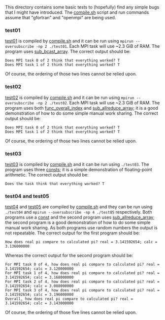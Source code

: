 This directory contains some basic tests to (hopefully) find any simple bugs that I might have introduced. The [compile.sh](compile.sh) script and run commands assume that "gfortran" and "openmpi" are being used.

### test01

[test01](test01.F90) is compiled by [compile.sh](compile.sh) and it can be run using `mpirun --oversubscribe -np 2 ./test01`. Each MPI task will use ~2.3 GiB of RAM. The program uses [sub_bcast_array](../mod_safe_mpi/sub_bcast_array). The correct output should be:

```
Does MPI task 0 of 2 think that everything worked? T
Does MPI task 1 of 2 think that everything worked? T
```

Of course, the ordering of those two lines cannot be relied upon.

### test02

[test02](test02.F90) is compiled by [compile.sh](compile.sh) and it can be run using `mpirun --oversubscribe -np 2 ./test02`. Each MPI task will use ~2.3 GiB of RAM. The program uses both [func_overall_index](../mod_safe/func_overall_index) and [sub_allreduce_array](../mod_safe_mpi/sub_allreduce_array); it is a good demonstration of how to do some simple manual work sharing. The correct output should be:

```
Does MPI task 0 of 2 think that everything worked? T
Does MPI task 1 of 2 think that everything worked? T
```

Of course, the ordering of those two lines cannot be relied upon.

### test03

[test03](test03.F90) is compiled by [compile.sh](compile.sh) and it can be run using `./test03`. The program uses three [consts](../mod_safe/consts.f90); it is a simple demonstration of floating-point arithmetic. The correct output should be:

```
Does the task think that everything worked? T
```

### test04 and test05

[test04](test04.F90) and [test05](test05.F90) are compiled by [compile.sh](compile.sh) and they can be run using `./test04` and `mpirun --oversubscribe -np 4 ./test05` respectively. Both programs use a [const](../mod_safe/consts.f90) and the second program uses [sub_allreduce_array](../mod_safe_mpi/sub_allreduce_array); the second program is a good demonstration of how to do some simple manual work sharing. As both programs use random numbers the output is not repeatable. The correct output for the first program should be:

```
How does real pi compare to calculated pi? real = 3.141592654; calc = 3.136000000
```

Whereas the correct output for the second program should be:

```
For MPI task 0 of 4, how does real pi compare to calculated pi? real = 3.141592654; calc = 3.120000000
For MPI task 1 of 4, how does real pi compare to calculated pi? real = 3.141592654; calc = 3.168000000
For MPI task 2 of 4, how does real pi compare to calculated pi? real = 3.141592654; calc = 3.088000000
For MPI task 3 of 4, how does real pi compare to calculated pi? real = 3.141592654; calc = 3.196000000
Overall, how does real pi compare to calculated pi? real = 3.141592654; calc = 3.143000000
```

Of course, the ordering of those five lines cannot be relied upon.
